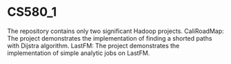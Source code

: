 # CS580_1
The repository contains only two significant Hadoop projects. 
CaliRoadMap: The project demonstrates the implementation of finding a shorted paths with Dijstra algorithm. 
LastFM: The project demonstrates the  implementation of simple analytic jobs on LastFM.
